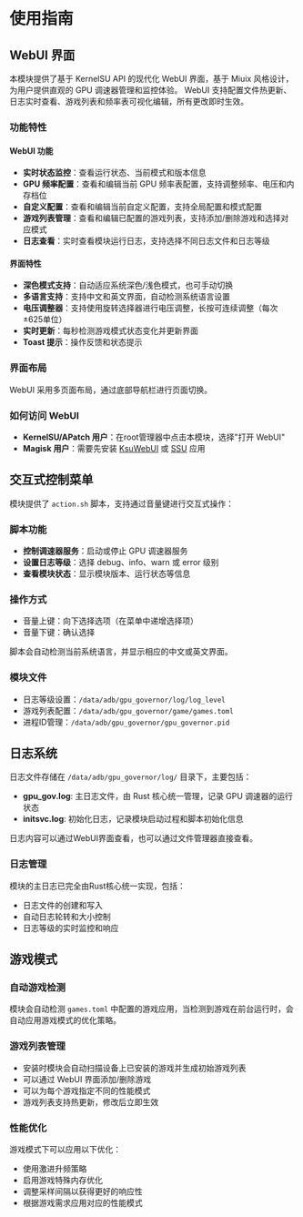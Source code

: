 # 使用指南

## WebUI 界面

本模块提供了基于 KernelSU API 的现代化 WebUI 界面，基于 Miuix 风格设计，为用户提供直观的 GPU 调速器管理和监控体验。
WebUI 支持配置文件热更新、日志实时查看、游戏列表和频率表可视化编辑，所有更改即时生效。

### 功能特性

#### WebUI 功能

- **实时状态监控**：查看运行状态、当前模式和版本信息
- **GPU 频率配置**：查看和编辑当前 GPU 频率表配置，支持调整频率、电压和内存档位
- **自定义配置**：查看和编辑当前自定义配置，支持全局配置和模式配置
- **游戏列表管理**：查看和编辑已配置的游戏列表，支持添加/删除游戏和选择对应模式
- **日志查看**：实时查看模块运行日志，支持选择不同日志文件和日志等级

#### 界面特性

- **深色模式支持**：自动适应系统深色/浅色模式，也可手动切换
- **多语言支持**：支持中文和英文界面，自动检测系统语言设置
- **电压调整器**：支持使用旋转选择器进行电压调整，长按可连续调整（每次±625单位）
- **实时更新**：每秒检测游戏模式状态变化并更新界面
- **Toast 提示**：操作反馈和状态提示

### 界面布局

WebUI 采用多页面布局，通过底部导航栏进行页面切换。

### 如何访问 WebUI

- **KernelSU/APatch 用户**：在root管理器中点击本模块，选择"打开 WebUI"
- **Magisk 用户**：需要先安装 [KsuWebUI](https://github.com/5ec1cff/KsuWebUIStandalone) 或 [SSU](https://ssu.oom-wg.dev/base/install) 应用

## 交互式控制菜单

模块提供了 `action.sh` 脚本，支持通过音量键进行交互式操作：

### 脚本功能

- **控制调速器服务**：启动或停止 GPU 调速器服务
- **设置日志等级**：选择 debug、info、warn 或 error 级别
- **查看模块状态**：显示模块版本、运行状态等信息

### 操作方式

- 音量上键：向下选择选项（在菜单中递增选择项）
- 音量下键：确认选择

脚本会自动检测当前系统语言，并显示相应的中文或英文界面。

### 模块文件

- 日志等级设置：`/data/adb/gpu_governor/log/log_level`
- 游戏列表配置：`/data/adb/gpu_governor/game/games.toml`
- 进程ID管理：`/data/adb/gpu_governor/gpu_governor.pid`

## 日志系统

日志文件存储在 `/data/adb/gpu_governor/log/` 目录下，主要包括：

- **gpu_gov.log**: 主日志文件，由 Rust 核心统一管理，记录 GPU 调速器的运行状态
- **initsvc.log**: 初始化日志，记录模块启动过程和脚本初始化信息

日志内容可以通过WebUI界面查看，也可以通过文件管理器直接查看。

### 日志管理

模块的主日志已完全由Rust核心统一实现，包括：

- 日志文件的创建和写入
- 自动日志轮转和大小控制
- 日志等级的实时监控和响应

## 游戏模式

### 自动游戏检测

模块会自动检测 `games.toml` 中配置的游戏应用，当检测到游戏在前台运行时，会自动应用游戏模式的优化策略。

### 游戏列表管理

- 安装时模块会自动扫描设备上已安装的游戏并生成初始游戏列表
- 可以通过 WebUI 界面添加/删除游戏
- 可以为每个游戏指定不同的性能模式
- 游戏列表支持热更新，修改后立即生效

### 性能优化

游戏模式下可以应用以下优化：

- 使用激进升频策略
- 启用游戏特殊内存优化
- 调整采样间隔以获得更好的响应性
- 根据游戏需求应用对应的性能模式